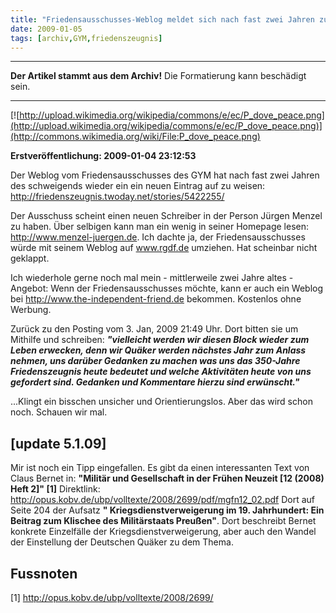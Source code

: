 ```yaml
---
title: "Friedensausschusses-Weblog meldet sich nach fast zwei Jahren zurück [update 5.1.09]"
date: 2009-01-05
tags: [archiv,GYM,friedenszeugnis]
---
```

<hr><b>Der Artikel stammt aus dem Archiv!</b> Die Formatierung kann beschädigt sein.<hr>

[![http://upload.wikimedia.org/wikipedia/commons/e/ec/P_dove_peace.png](http://upload.wikimedia.org/wikipedia/commons/e/ec/P_dove_peace.png)](http://commons.wikimedia.org/wiki/File:P_dove_peace.png)


<b>Erstveröffentlichung: 2009-01-04 23:12:53</b>

Der Weblog vom Friedensausschusses des GYM hat nach fast zwei Jahren des schweigends wieder ein ein neuen Eintrag auf zu weisen:
http://friedenszeugnis.twoday.net/stories/5422255/
<!--break-->
Der Ausschuss scheint einen neuen Schreiber in der Person  Jürgen Menzel zu haben. Über selbigen kann man ein wenig in seiner Homepage lesen: http://www.menzel-juergen.de. Ich dachte ja, der Friedensausschusses würde mit seinem Weblog auf www.rgdf.de umziehen. Hat scheinbar nicht geklappt. 

Ich wiederhole gerne noch mal mein - mittlerweile zwei Jahre altes - Angebot: Wenn der Friedensausschusses möchte, kann er auch ein Weblog bei http://www.the-independent-friend.de bekommen. Kostenlos ohne Werbung. 

Zurück zu den Posting vom 3. Jan, 2009 21:49 Uhr. Dort bitten sie um Mithilfe und schreiben:
<i><b>"vielleicht werden wir diesen Block wieder zum Leben erwecken, denn wir Quäker werden nächstes Jahr zum Anlass nehmen, uns darüber Gedanken zu machen was uns das 350-Jahre Friedenszeugnis heute bedeutet und welche Aktivitäten heute von uns gefordert sind. Gedanken und Kommentare hierzu sind erwünscht."</b></i>

...Klingt ein bisschen unsicher und Orientierungslos. Aber das wird schon noch. Schauen wir mal.

## [update 5.1.09] ##
Mir ist noch ein Tipp eingefallen. Es gibt da einen interessanten Text von Claus Bernet in:
<b>"Militär und Gesellschaft in der Frühen Neuzeit [12 (2008) Heft 2]" [1]</b>
Direktlink: http://opus.kobv.de/ubp/volltexte/2008/2699/pdf/mgfn12_02.pdf
Dort auf Seite 204 der Aufsatz <b>" Kriegsdienstverweigerung im 19. Jahrhundert:
Ein Beitrag zum Klischee des Militärstaats Preußen"</b>. Dort beschreibt Bernet konkrete Einzelfälle der Kriegsdienstverweigerung, aber auch den Wandel der Einstellung der Deutschen Quäker zu dem Thema. 

## Fussnoten ##
[1] http://opus.kobv.de/ubp/volltexte/2008/2699/
